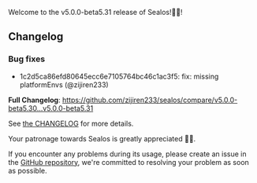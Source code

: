 Welcome to the v5.0.0-beta5.31 release of Sealos!🎉🎉!



## Changelog
### Bug fixes
* 1c2d5ca86efd80645ecc6e7105764bc46c1ac3f5: fix: missing platformEnvs (@zijiren233)

**Full Changelog**: https://github.com/zijiren233/sealos/compare/v5.0.0-beta5.30...v5.0.0-beta5.31

See [the CHANGELOG](https://github.com/zijiren233/sealos/blob/main/CHANGELOG/CHANGELOG.md) for more details.

Your patronage towards Sealos is greatly appreciated 🎉🎉.

If you encounter any problems during its usage, please create an issue in the [GitHub repository](https://github.com/zijiren233/sealos), we're committed to resolving your problem as soon as possible.
